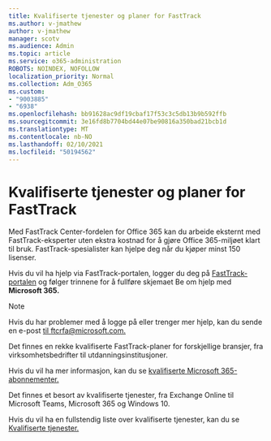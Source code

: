 ```yaml
---
title: Kvalifiserte tjenester og planer for FastTrack
ms.author: v-jmathew
author: v-jmathew
manager: scotv
ms.audience: Admin
ms.topic: article
ms.service: o365-administration
ROBOTS: NOINDEX, NOFOLLOW
localization_priority: Normal
ms.collection: Adm_O365
ms.custom:
- "9003885"
- "6938"
ms.openlocfilehash: bb91628ac9df19cbaf17f53c3c5db13b9b592ffb
ms.sourcegitcommit: 3e16fd8b7704bd44e07be90816a350bad21bcb1d
ms.translationtype: MT
ms.contentlocale: nb-NO
ms.lasthandoff: 02/10/2021
ms.locfileid: "50194562"
---
```

# <a name="eligible-services-and-plans-for-fasttrack"></a>Kvalifiserte tjenester og planer for FastTrack

Med FastTrack Center-fordelen for Office 365 kan du arbeide eksternt med FastTrack-eksperter uten ekstra kostnad for å gjøre Office 365-miljøet klart til bruk. FastTrack-spesialister kan hjelpe deg når du kjøper minst 150 lisenser.

Hvis du vil ha hjelp via FastTrack-portalen, logger du deg på [FastTrack-portalen](https://go.microsoft.com/fwlink/?linkid=2125443) og følger trinnene for å fullføre skjemaet Be om hjelp med **Microsoft 365.**

> [!NOTE]
> Hvis du har problemer med å logge på eller trenger mer hjelp, kan du sende en e-post [til ftcrfa@microsoft.com.](mailto:ftcrfa@microsoft.com)

Det finnes en rekke kvalifiserte FastTrack-planer for forskjellige bransjer, fra virksomhetsbedrifter til utdanningsinstitusjoner.

Hvis du vil ha mer informasjon, kan du se [kvalifiserte Microsoft 365-abonnementer.](https://go.microsoft.com/fwlink/?linkid=2125459)

Det finnes et besort av kvalifiserte tjenester, fra Exchange Online til Microsoft Teams, Microsoft 365 og Windows 10.

Hvis du vil ha en fullstendig liste over kvalifiserte tjenester, kan du se [Kvalifiserte tjenester.](https://go.microsoft.com/fwlink/?linkid=2125636)
